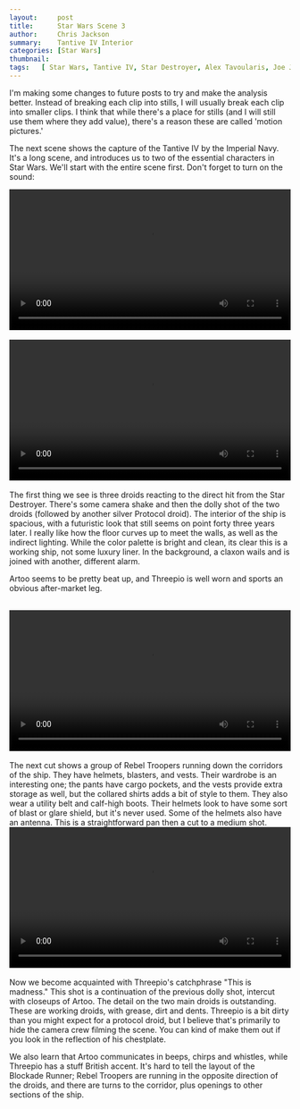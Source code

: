 ```yaml
---
layout:     post
title:      Star Wars Scene 3
author:     Chris Jackson
summary:    Tantive IV Interior
categories: [Star Wars]
thumbnail: 
tags:	[ Star Wars, Tantive IV, Star Destroyer, Alex Tavoularis, Joe Johnston, John Dykstra, Richard Edlund, ILM, The Making of Star Wars, Star Wars Storyboards, Colin Cantwell, Ralph McQuarrie, Ben Burtt, R2D2, See-Threepio, John Mollo]
---
```


I'm making some changes to future posts to try and make the analysis better. Instead of breaking each clip into stills, I will usually break each clip into smaller clips. I think that while there's a place for stills (and I will still use them where they add value), there's a reason these are called 'motion pictures.'

The next scene shows the capture of the Tantive IV by the Imperial Navy. It's a long scene, and introduces us to two of the essential characters in Star Wars. We'll start with the entire scene first. Don't forget to turn on the sound:

<video style="display:block; width:100%; height:auto;" controls>
	<source src="https://media.24fps.me/file/24fpsme/Scene_3/SW_Scene_3.mp4#t=0.5" type="video/mp4" >
</video>

<br>


<video style="display:block; width:100%; height:auto;" controls>
	<source src="https://media.24fps.me/file/24fpsme/Scene_3/SW_Scene_3a.mp4#t=0.5" type="video/mp4" >
</video>

<br>
The first thing we see is three droids reacting to the direct hit from the Star Destroyer. There's some camera shake and then the dolly shot of the two droids (followed by another silver Protocol droid). The interior of the ship is spacious, with a futuristic look that still seems on point forty three years later. I really like how the floor curves up to meet the walls, as well as the indirect lighting. While the color palette is bright and clean, its clear this is a working ship, not some luxury liner. In the background, a claxon wails and is joined with another, different alarm.



Artoo seems to be pretty beat up, and Threepio is well worn and sports an obvious after-market leg.  

<br>

<video style="display:block; width:100%; height:auto;" controls>
	<source src="https://media.24fps.me/file/24fpsme/Scene_3/SW_Scene_3b.mp4#t=1.4" type="video/mp4" >
</video>

<br>
The next cut shows a group of Rebel Troopers running down the corridors of the ship. They have helmets, blasters, and vests. Their wardrobe is an interesting one; the pants have cargo pockets, and the vests provide extra storage as well, but the collared shirts adds a bit of style to them. They also wear a utility belt and calf-high boots. Their helmets look to have some sort of blast or glare shield, but it's never used. Some of the helmets also have an antenna. This is a straightforward pan then a cut to a medium shot.


<video style="display:block; width:100%; height:auto;" controls>
	<source src="https://media.24fps.me/file/24fpsme/Scene_3/SW_Scene_3c.mp4#t=0.5" type="video/mp4" >
</video>

<br>
Now we become acquainted with Threepio's catchphrase "This is madness." This shot is a continuation of the previous dolly shot, intercut with closeups of Artoo. The detail on the two main droids is outstanding. These are working droids, with grease, dirt and dents. Threepio is a bit dirty than you might expect for a protocol droid, but I believe that's primarily to hide the camera crew filming the scene. You can kind of make them out if you look in the reflection of his chestplate.

We also learn that Artoo communicates in beeps, chirps and whistles, while Threepio has a stuff British accent. It's hard to tell the layout of the Blockade Runner; Rebel Troopers are running in the opposite direction of the droids, and there are turns to the corridor, plus openings to other sections of the ship. 

